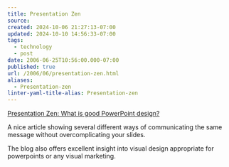 ```yaml
---
title: Presentation Zen
source: 
created: 2024-10-06 21:27:13-07:00
updated: 2024-10-10 14:56:33-07:00
tags:
  - technology
  - post
date: 2006-06-25T10:56:00.000-07:00
published: true
url: /2006/06/presentation-zen.html
aliases:
  - Presentation-zen
linter-yaml-title-alias: Presentation-zen
---
```



[Presentation Zen: What is good PowerPoint design?](http://presentationzen.blogs.com/presentationzen/2005/09/whats_good_powe.html "Presentation Zen: What is good PowerPoint design?")  
  
A nice article showing several different ways of communicating the same message without overcomplicating your slides.  
  
The blog also offers excellent insight into visual design appropriate for powerpoints or any visual marketing.